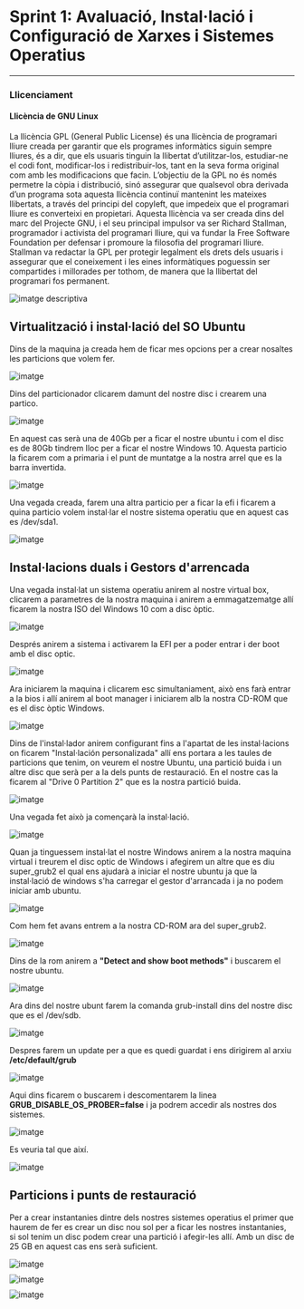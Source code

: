 # Sprint 1: Avaluació, Instal·lació i Configuració de Xarxes i Sistemes Operatius

---

### Llicenciament

#### Llicència de GNU Linux

La llicència GPL (General Public License) és una llicència de programari lliure creada per garantir que els programes informàtics siguin sempre lliures, és a dir, que els usuaris tinguin la llibertat d’utilitzar-los, estudiar-ne el codi font, modificar-los i redistribuir-los, tant en la seva forma original com amb les modificacions que facin. L’objectiu de la GPL no és només permetre la còpia i distribució, sinó assegurar que qualsevol obra derivada d’un programa sota aquesta llicència continuï mantenint les mateixes llibertats, a través del principi del copyleft, que impedeix que el programari lliure es converteixi en propietari. Aquesta llicència va ser creada dins del marc del Projecte GNU, i el seu principal impulsor va ser Richard Stallman, programador i activista del programari lliure, qui va fundar la Free Software Foundation per defensar i promoure la filosofia del programari lliure. Stallman va redactar la GPL per protegir legalment els drets dels usuaris i assegurar que el coneixement i les eines informàtiques poguessin ser compartides i millorades per tothom, de manera que la llibertat del programari fos permanent.

<img src="https://github.com/user-attachments/assets/048b4f58-04c3-426f-8e5a-52dd8ccbe14d" style="display:block; margin-top:10px;" alt="imatge descriptiva">

## Virtualització i instal·lació del SO Ubuntu

Dins de la maquina ja creada hem de ficar mes opcions per a crear nosaltes les particions que volem fer.

<img src="https://github.com/user-attachments/assets/18d201f2-db0b-4d24-a5ea-73ac23f8e7ec" style="display:block; margin-top:10px;" alt="imatge">

Dins del particionador clicarem damunt del nostre disc i crearem una partico.

<img src="https://github.com/user-attachments/assets/f36625f2-7a2c-4307-924a-184519343596" style="display:block; margin-top:10px;" alt="imatge">

En aquest cas serà una de 40Gb per a ficar el nostre ubuntu i com el disc es de 80Gb tindrem lloc per a ficar el nostre Windows 10. Aquesta particio la ficarem com a primaria i el punt de muntatge a la nostra arrel que es la barra invertida.

<img src="https://github.com/user-attachments/assets/45b42f07-07f4-444f-9798-8613771f7d47" style="display:block; margin-top:10px;" alt="imatge">

Una vegada creada, farem una altra particio per a ficar la efi i ficarem a quina particio volem instal·lar el nostre sistema operatiu que en aquest cas es /dev/sda1.

<img src="https://github.com/user-attachments/assets/0118bea7-0982-47aa-b47b-d036d394e41f" style="display:block; margin-top:10px;" alt="imatge">

## Instal·lacions duals i Gestors d'arrencada

Una vegada instal·lat un sistema operatiu anirem al nostre virtual box, clicarem a parametres de la nostra maquina i anirem a emmagatzematge allí ficarem la nostra ISO del Windows 10 com a disc òptic.

<img src="https://github.com/user-attachments/assets/8ef5dbba-b0e4-4f3c-b443-4a22804a105b" style="display:block; margin-top:10px;" alt="imatge">

Després anirem a sistema i activarem la EFI per a poder entrar i der boot amb el disc optic.

<img src="https://github.com/user-attachments/assets/f2c7e1f6-127f-4dc4-9002-6cae1f41ca1b" style="display:block; margin-top:10px;" alt="imatge">

Ara iniciarem la maquina i clicarem esc simultaniament, això ens farà entrar a la bios i allí anirem al boot manager i iniciarem alb la nostra CD-ROM que es el disc òptic Windows.

<img src="https://github.com/user-attachments/assets/ba0b9d92-67da-4aa0-995a-41ee22a29d05" style="display:block; margin-top:10px;" alt="imatge">

Dins de l'instal·lador anirem configurant fins a l'apartat de les instal·lacions on ficarem "Instal·lación personalizada" allí ens portara a les taules de particions que tenim, on veurem el nostre Ubuntu, una partició buida i un altre disc que serà per a la dels punts de restauració. En el nostre cas la ficarem al "Drive 0 Partition 2" que es la nostra partició buida.

<img src="https://github.com/user-attachments/assets/323f719e-17b8-4b3a-93c0-2784e2abe9be" style="display:block; margin-top:10px;" alt="imatge">

Una vegada fet això ja començarà la instal·lació.

<img src="https://github.com/user-attachments/assets/2e8ada4e-9db7-4297-a9e5-f52381a8d96c" style="display:block; margin-top:10px;" alt="imatge">

Quan ja tinguessem instal·lat el nostre Windows anirem a la nostra maquina virtual i treurem el disc optic de Windows i afegirem un altre que es diu super_grub2 el qual ens ajudarà a iniciar el nostre ubuntu ja que la instal·lació de windows s'ha carregar el gestor d'arrancada i ja no podem iniciar amb ubuntu.

<img src="https://github.com/user-attachments/assets/0b1ff183-4b7c-4913-8f89-6383322482ad" style="display:block; margin-top:10px;" alt="imatge">

Com hem fet avans entrem a la nostra CD-ROM ara del super_grub2.

<img src="https://github.com/user-attachments/assets/2340efe2-a2f2-4f3c-8bf1-8012a314b35b" style="display:block; margin-top:10px;" alt="imatge">

Dins de la rom anirem a **"Detect and show boot methods"** i buscarem el nostre ubuntu. 

<img src="https://github.com/user-attachments/assets/92f16c1d-a8c9-463a-9f83-61968e5b69b9" style="display:block; margin-top:10px;" alt="imatge">

Ara dins del nostre ubunt farem la comanda grub-install dins del nostre disc que es el /dev/sdb.

<img src="https://github.com/user-attachments/assets/f7124db8-5cb0-43af-b5a9-d657344815ec" style="display:block; margin-top:10px;" alt="imatge">

Despres farem un update per a que es quedi guardat i ens dirigirem al arxiu **/etc/default/grub**

<img src="https://github.com/user-attachments/assets/535767ad-4359-4c5a-8ea8-011cbe51f43e" style="display:block; margin-top:10px;" alt="imatge">

Aqui dins ficarem o buscarem i descomentarem la linea **GRUB_DISABLE_OS_PROBER=false** i ja podrem accedir als nostres dos sistemes. <br>

<img src="https://github.com/user-attachments/assets/29738e40-ba0b-488f-a16e-286788a95e58" style="display:block; margin-top:10px;" alt="imatge">

Es veuria tal que així.

<img src="https://github.com/user-attachments/assets/703edf6d-cdd1-4051-909d-963843430a13" style="display:block; margin-top:10px;" alt="imatge">

## Particions i punts de restauració

Per a crear instantanies dintre dels nostres sistemes operatius el primer que haurem de fer es crear un disc nou sol per a ficar les nostres instantanies, si sol tenim un disc podem crear una partició i afegir-les allí. Amb un disc de 25 GB en aquest cas ens serà suficient.

<img src="https://github.com/user-attachments/assets/c9631aed-6507-480d-8405-ab65f516b9ce" style="display:block; margin-top:10px;" alt="imatge">

<img src="https://github.com/user-attachments/assets/538e6318-7462-48f9-a868-2cf8757045fe" style="display:block; margin-top:10px;" alt="imatge">

<img src="https://github.com/user-attachments/assets/44dfc67e-5560-4e50-a445-4fb9f3611d67" style="display:block; margin-top:10px;" alt="imatge">
